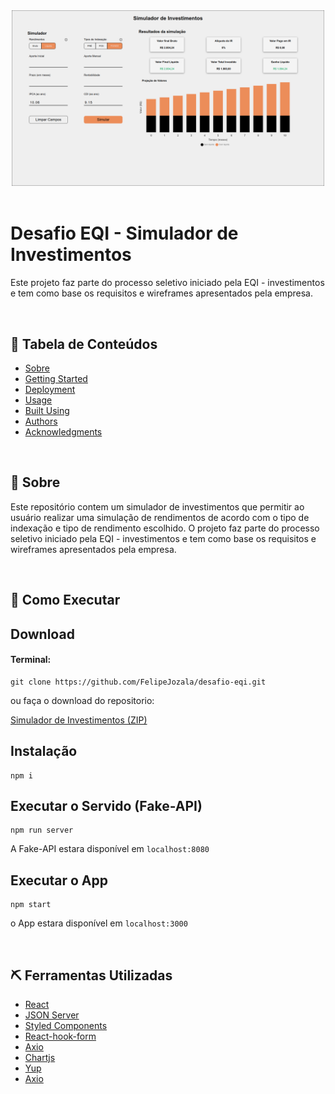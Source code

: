 <div align="center">
 <img width=500px src="./docs/simuladorDeInvestimentos.png" alt="Project logo">
</div>

<br>

# Desafio EQI - Simulador de Investimentos
Este projeto faz parte do processo seletivo iniciado pela EQI - investimentos e tem como base os requisitos e wireframes apresentados pela empresa.

<br>

## 📝 Tabela de Conteúdos

- [Sobre](#Sobre)
- [Getting Started](#getting_started)
- [Deployment](#deployment)
- [Usage](#usage)
- [Built Using](#built_using)
- [Authors](#authors)
- [Acknowledgments](#acknowledgement)

<br>

## 🧐 Sobre 

Este repositório contem um simulador de investimentos que permitir ao usuário realizar uma simulação de rendimentos de acordo com o tipo de indexação e tipo de rendimento escolhido. 
O projeto faz parte do processo seletivo iniciado pela EQI - investimentos e tem como base os requisitos e wireframes apresentados pela empresa.

<br>

## 🏁 Como Executar
## Download
#### Terminal:
```shell 
git clone https://github.com/FelipeJozala/desafio-eqi.git
```
ou faça o download do repositorio:

[Simulador de Investimentos (ZIP)](https://github.com/eqi-investimentos/desafio-fake-api/archive/refs/heads/main.zip)
## Instalação
```shell 
npm i 
```
## Executar o Servido (Fake-API)
```shell 
npm run server
```
A Fake-API estara disponível em `localhost:8080`

## Executar o App
```shell 
npm start
```
o App estara disponível em `localhost:3000`

<br>

## ⛏️ Ferramentas Utilizadas <a name = "built_using"></a>
- [React](https://pt-br.reactjs.org/)
- [JSON Server](https://www.npmjs.com/package/json-server) 
- [Styled Components](https://styled-components.com/)
- [React-hook-form](https://react-hook-form.com/)
- [Axio](https://axios-http.com/docs/intro)
- [Chartjs](https://www.chartjs.org/)
- [Yup](https://github.com/jquense/yup)
- [Axio](https://axios-http.com/docs/intro)

<br>
